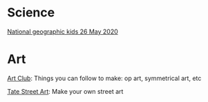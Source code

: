 # Science
[National geographic kids 26 May 2020](https://email.nationalgeographic.com/H/2/v40000017253366c6b999ad16e966f4650/484d25b9-06df-49c6-a5da-b1e7ff70145a/HTML)

# Art
[Art Club](https://artclubioanna.wixsite.com/artclub): Things you can follow to make: op art, symmetrical art, etc

[Tate Street Art](https://www.tate.org.uk/kids/games-quizzes/street-art): Make your own street art

